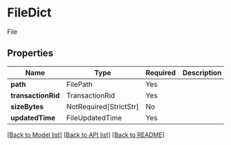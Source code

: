 # FileDict

File

## Properties
| Name | Type | Required | Description |
| ------------ | ------------- | ------------- | ------------- |
**path** | FilePath | Yes |  |
**transactionRid** | TransactionRid | Yes |  |
**sizeBytes** | NotRequired[StrictStr] | No |  |
**updatedTime** | FileUpdatedTime | Yes |  |


[[Back to Model list]](../../../../README.md#models-v2-link) [[Back to API list]](../../../../README.md#apis-v2-link) [[Back to README]](../../../../README.md)
